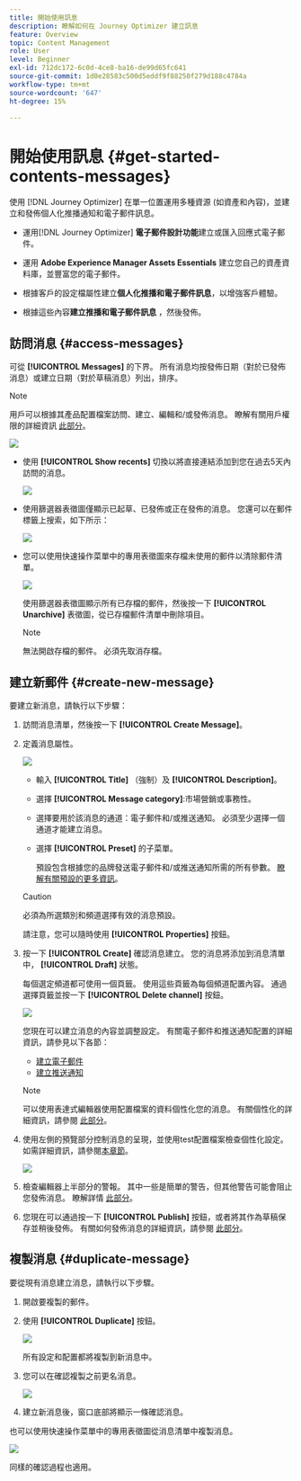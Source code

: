 ```yaml
---
title: 開始使用訊息
description: 瞭解如何在 Journey Optimizer 建立訊息
feature: Overview
topic: Content Management
role: User
level: Beginner
exl-id: 712dc172-6c0d-4ce8-ba16-de99d65fc641
source-git-commit: 1d0e28583c500d5eddf9f88250f279d188c4784a
workflow-type: tm+mt
source-wordcount: '647'
ht-degree: 15%

---
```


# 開始使用訊息 {#get-started-contents-messages}

使用 [!DNL Journey Optimizer] 在單一位置運用多種資源 (如資產和內容)，並建立和發佈個人化推播通知和電子郵件訊息。

* 運用[!DNL Journey Optimizer] **電子郵件設計功能**&#x200B;建立或匯入回應式電子郵件。

* 運用 **Adobe Experience Manager Assets Essentials** 建立您自己的資產資料庫，並豐富您的電子郵件。

* 根據客戶的設定檔屬性建立&#x200B;**個人化推播和電子郵件訊息**，以增強客戶體驗。

* 根據這些內容&#x200B;**建立推播和電子郵件訊息** ，然後發佈。

## 訪問消息 {#access-messages}

可從 **[!UICONTROL Messages]** 的下界。 所有消息均按發佈日期（對於已發佈消息）或建立日期（對於草稿消息）列出，排序。

>[!NOTE]
>
>用戶可以根據其產品配置檔案訪問、建立、編輯和/或發佈消息。 瞭解有關用戶權限的詳細資訊 [此部分](../administration/permissions.md)。

![](assets/messages-list.png)

* 使用 **[!UICONTROL Show recents]** 切換以將直接連結添加到您在過去5天內訪問的消息。

   ![](assets/show-recent-messages.png)

* 使用篩選器表徵圖僅顯示已起草、已發佈或正在發佈的消息。 您還可以在郵件標籤上搜索，如下所示：

   ![](assets/filter-messages.png)

* 您可以使用快速操作菜單中的專用表徵圖來存檔未使用的郵件以清除郵件清單。

   ![](assets/archive-message.png)

   使用篩選器表徵圖顯示所有已存檔的郵件，然後按一下 **[!UICONTROL Unarchive]** 表徵圖，從已存檔郵件清單中刪除項目。

   >[!NOTE]
   >
   >無法開啟存檔的郵件。 必須先取消存檔。

## 建立新郵件 {#create-new-message}

要建立新消息，請執行以下步驟：

1. 訪問消息清單，然後按一下 **[!UICONTROL Create Message]**。

1. 定義消息屬性。

   ![](assets/create-message-properties.png)

   * 輸入 **[!UICONTROL Title]** （強制）及 **[!UICONTROL Description]**。

   * 選擇 **[!UICONTROL Message category]**:市場營銷或事務性。

   * 選擇要用於該消息的通道：電子郵件和/或推送通知。 必須至少選擇一個通道才能建立消息。

   * 選擇 **[!UICONTROL Preset]** 的子菜單。

      預設包含根據您的品牌發送電子郵件和/或推送通知所需的所有參數。 [瞭解有關預設的更多資訊](../configuration/message-presets.md)。
   >[!CAUTION]
   >
   >必須為所選類別和頻道選擇有效的消息預設。

   請注意，您可以隨時使用 **[!UICONTROL Properties]** 按鈕。

1. 按一下 **[!UICONTROL Create]** 確認消息建立。 您的消息將添加到消息清單中， **[!UICONTROL Draft]** 狀態。

   每個選定頻道都可使用一個頁籤。 使用這些頁籤為每個頻道配置內容。 通過選擇頁籤並按一下 **[!UICONTROL Delete channel]** 按鈕。

   ![](assets/create-messages-content.png)

   您現在可以建立消息的內容並調整設定。 有關電子郵件和推送通知配置的詳細資訊，請參見以下各節：

   * [建立電子郵件](create-email.md)
   * [建立推送通知](create-push.md)

   >[!NOTE]
   >   
   >可以使用表達式編輯器使用配置檔案的資料個性化您的消息。 有關個性化的詳細資訊，請參閱 [此部分](../personalization/personalize.md)。

1. 使用左側的預覽部分控制消息的呈現，並使用test配置檔案檢查個性化設定。 如需詳細資訊，請參閱[本章節](../design/preview.md)。

   ![](assets/messages-simple-preview.png)

1. 檢查編輯器上半部分的警報。  其中一些是簡單的警告，但其他警告可能會阻止您發佈消息。 瞭解詳情 [此部分](alerts.md)。

1. 您現在可以通過按一下 **[!UICONTROL Publish]** 按鈕，或者將其作為草稿保存並稍後發佈。 有關如何發佈消息的詳細資訊，請參閱 [此部分](publish-manage-message.md)。

## 複製消息 {#duplicate-message}

要從現有消息建立消息，請執行以下步驟。

1. 開啟要複製的郵件。

1. 使用 **[!UICONTROL Duplicate]** 按鈕。

   ![](assets/message-duplicate.png)

   所有設定和配置都將複製到新消息中。

1. 您可以在確認複製之前更名消息。

   ![](assets/message-duplicate-confirm.png)

1. 建立新消息後，窗口底部將顯示一條確認消息。

也可以使用快速操作菜單中的專用表徵圖從消息清單中複製消息。

![](assets/message-duplicate-from-list.png)

同樣的確認過程也適用。

